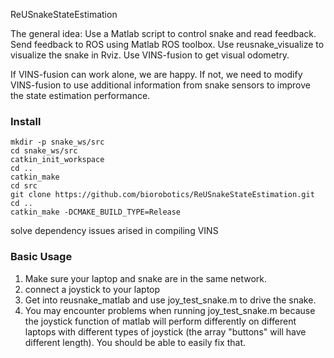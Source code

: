 ReUSnakeStateEstimation

The general idea: Use a Matlab script to control snake and read feedback. Send feedback to ROS using Matlab ROS toolbox. Use reusnake_visualize to visualize the snake in Rviz.
Use VINS-fusion to get visual odometry.

If VINS-fusion can work alone, we are happy. If not, we need to modify VINS-fusion to use additional information from snake sensors to improve the state estimation performance. 

### Install 
```shell
mkdir -p snake_ws/src
cd snake_ws/src
catkin_init_workspace
cd ..
catkin_make
cd src
git clone https://github.com/biorobotics/ReUSnakeStateEstimation.git
cd ..
catkin_make -DCMAKE_BUILD_TYPE=Release
```

solve dependency issues arised in compiling VINS

### Basic Usage

1. Make sure your laptop and snake are in the same network. 
2. connect a joystick to your laptop
3. Get into reusnake_matlab and use joy_test_snake.m to drive the snake.
4. You may encounter problems when running joy_test_snake.m because the joystick function of matlab will perform differently on different laptops with different types of joystick (the array "buttons" will have different length). You should be able to easily fix that.
